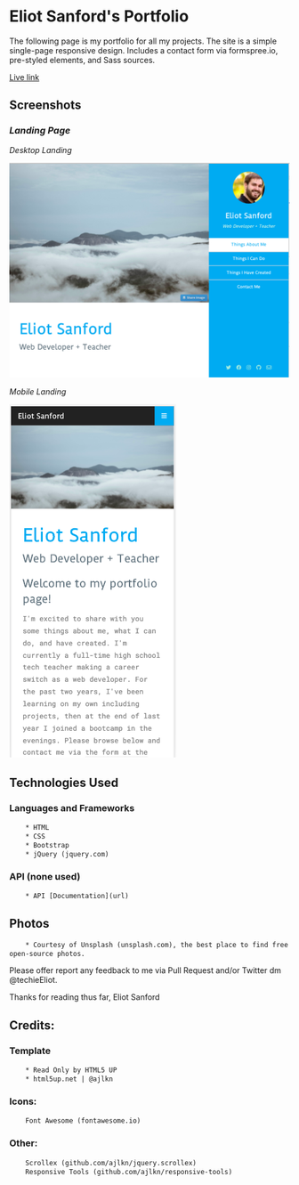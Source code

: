 # Eliot Sanford's Portfolio
The following page is my portfolio for all my projects. The site is a simple single-page responsive design. Includes a contact form via formspree.io, pre-styled elements, and Sass sources.

[Live link](https://techieeliot.github.io/Eliot-Sanford-Portfolio/)

## Screenshots

### _Landing Page_
*Desktop Landing*

![landingPage](images/desktop.png)

*Mobile Landing*

![landingPageMobile](images/mobile.png)

## Technologies Used

### Languages and Frameworks
		* HTML
		* CSS
		* Bootstrap
		* jQuery (jquery.com)
   
### API (none used)
		* API [Documentation](url)

## Photos
		* Courtesy of Unsplash (unsplash.com), the best place to find free open-source photos.

Please offer report any feedback to me via Pull Request and/or Twitter dm @techieEliot.

Thanks for reading thus far,
Eliot Sanford


## Credits:

### Template 
		* Read Only by HTML5 UP
		* html5up.net | @ajlkn

### Icons:
		Font Awesome (fontawesome.io)

### Other:
		Scrollex (github.com/ajlkn/jquery.scrollex)
		Responsive Tools (github.com/ajlkn/responsive-tools)
